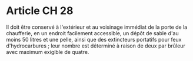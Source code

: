 # Article CH 28

Il doit être conservé à l'extérieur et au voisinage immédiat de la porte de la chaufferie, en un endroit facilement accessible, un dépôt de sable d'au moins 50 litres et une pelle, ainsi que des extincteurs portatifs pour feux d'hydrocarbures ; leur nombre est déterminé à raison de deux par brûleur avec maximum exigible de quatre.
